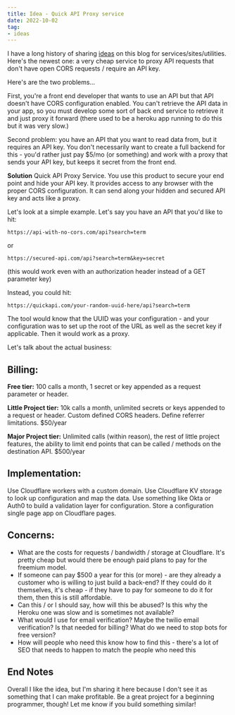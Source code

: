 ```yaml
---
title: Idea - Quick API Proxy service
date: 2022-10-02
tag:
- ideas
---
```

I have a long history of sharing [ideas](/tag/ideas/) on this blog for services/sites/utilities. Here's the newest one: a very cheap service to proxy API requests that don't have open CORS requests / require an API key.

<!--more-->

Here's are the two problems... 

First, you're a front end developer that wants to use an API but that API doesn't have CORS configuration enabled.  You can't retrieve the API data in your app, so you must develop some sort of back end service to retrieve it and just proxy it forward (there used to be a heroku app running to do this but it was very slow.)

Second problem: you have an API that you want to read data from, but it requires an API key. You don't necessarily want to create a full backend for this - you'd rather just pay $5/mo (or something) and work with a proxy that sends your API key, but keeps it secret from the front end.

**Solution** Quick API Proxy Service.  You use this product to secure your end point and hide your API key.  It provides access to any browser with the proper CORS configuration. It can send along your hidden and secured API key and acts like a proxy.

Let's look at a simple example.  Let's say you have an API that you'd like to hit:

`https://api-with-no-cors.com/api?search=term`

or

`https://secured-api.com/api?search=term&key=secret`

(this would work even with an authorization header instead of a GET parameter key)

Instead, you could hit:

`https://quickapi.com/your-random-uuid-here/api?search=term`

The tool would know that the UUID was your configuration - and your configuration was to set up the root of the URL as well as the secret key if applicable.  Then it would work as a proxy.

Let's talk about the actual business:

## Billing:

**Free tier:** 100 calls a month, 1 secret or key appended as a request parameter or header.

**Little Project tier:** 10k calls a month, unlimited secrets or keys appended to a request or header. Custom defined CORS headers. Define referrer limitations. $50/year

**Major Project tier:** Unlimited calls (within reason), the rest of little project features, the ability to limit end points that can be called / methods on the destination API.  $500/year

## Implementation:

Use Cloudflare workers with a custom domain.  Use Cloudflare KV storage to look up configuration and map the data.  Use something like Okta or Auth0 to build a validation layer for configuration.  Store a configuration single page app on Cloudflare pages.

## Concerns:

* What are the costs for requests / bandwidth / storage at Cloudflare. It's pretty cheap but would there be enough paid plans to pay for the freemium model.
* If someone can pay $500 a year for this (or more) - are they already a customer who is willing to just build a back-end?  If they could do it themselves, it's cheap - if they have to pay for someone to do it for them, then this is still affordable.
* Can this / or I should say, how will this be abused? Is this why the Heroku one was slow and is sometimes not available?
* What would I use for email verification? Maybe the twilio email verification? Is that needed for billing? What do we need to stop bots for free version?
* How will people who need this know how to find this - there's a lot of SEO that needs to happen to match the people who need this

## End Notes

Overall I like the idea, but I'm sharing it here because I don't see it as something that I can make profitable.  Be a great project for a beginning programmer, though!  Let me know if you build something similar!
